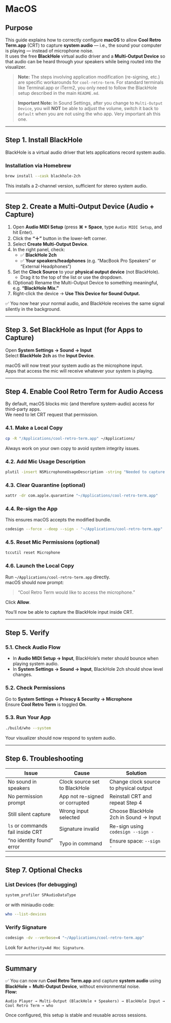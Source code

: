 # MacOS

## Purpose

This guide explains how to correctly configure **macOS** to allow **Cool Retro Term.app** (CRT) to capture **system audio** — i.e., the sound your computer is playing — instead of microphone noise.  
It uses the free **BlackHole** virtual audio driver and a **Multi-Output Device** so that audio can be heard through your speakers while being routed into the visualizer.

> **Note:** The steps involving application modification (re-signing, etc.) are specific workarounds for `cool-retro-term`. For standard terminals like Terminal.app or iTerm2, you only need to follow the BlackHole setup described in the main `README.md`.

> **Important Note:** In Sound Settings, after you change to `Multi-Output Device`, you will **NOT** be able to adjust the volume, switch it back to `default` when you are not using the who app. Very important ah this one.

---

## Step 1. Install BlackHole

BlackHole is a virtual audio driver that lets applications record system audio.

### Installation via Homebrew

```bash
brew install --cask blackhole-2ch
```

This installs a 2-channel version, sufficient for stereo system audio.

---

## Step 2. Create a Multi-Output Device (Audio + Capture)

1. Open **Audio MIDI Setup** (press **⌘ + Space**, type `Audio MIDI Setup`, and hit Enter).
2. Click the **“＋”** button in the lower-left corner.
3. Select **Create Multi-Output Device**.
4. In the right panel, check:
   - ✅ **BlackHole 2ch**
   - ✅ **Your speakers/headphones** (e.g. “MacBook Pro Speakers” or “External Headphones”)
5. Set the **Clock Source** to your **physical output device** (not BlackHole).
   - Drag it to the top of the list or use the dropdown.
6. (Optional) Rename the Multi-Output Device to something meaningful, e.g. **“BlackHole Mix.”**
7. Right-click the device → **Use This Device for Sound Output.**

✅ You now hear your normal audio, and BlackHole receives the same signal silently in the background.

---

## Step 3. Set BlackHole as Input (for Apps to Capture)

Open **System Settings → Sound → Input**  
Select **BlackHole 2ch** as the **Input Device**.

macOS will now treat your system audio as the microphone input.  
Apps that access the mic will receive whatever your system is playing.

---

## Step 4. Enable Cool Retro Term for Audio Access

By default, macOS blocks mic (and therefore system-audio) access for third-party apps.  
We need to let CRT request that permission.

### 4.1. Make a Local Copy

```bash
cp -R "/Applications/cool-retro-term.app" ~/Applications/
```

Always work on your own copy to avoid system integrity issues.

### 4.2. Add Mic Usage Description

```bash
plutil -insert NSMicrophoneUsageDescription -string "Needed to capture system audio for visualization." "~/Applications/cool-retro-term.app/Contents/Info.plist"
```

### 4.3. Clear Quarantine (optional)

```bash
xattr -dr com.apple.quarantine "~/Applications/cool-retro-term.app"
```

### 4.4. Re-sign the App

This ensures macOS accepts the modified bundle.

```bash
codesign --force --deep --sign - "~/Applications/cool-retro-term.app"
```

### 4.5. Reset Mic Permissions (optional)

```bash
tccutil reset Microphone
```

### 4.6. Launch the Local Copy

Run `~/Applications/cool-retro-term.app` directly.  
macOS should now prompt:

> “Cool Retro Term would like to access the microphone.”

Click **Allow**.

You’ll now be able to capture the BlackHole input inside CRT.

---

## Step 5. Verify

### 5.1. Check Audio Flow

- In **Audio MIDI Setup → Input**, BlackHole’s meter should bounce when playing system audio.
- In **System Settings → Sound → Input**, BlackHole 2ch should show level changes.

### 5.2. Check Permissions

Go to **System Settings → Privacy & Security → Microphone**  
Ensure **Cool Retro Term** is toggled **On**.

### 5.3. Run Your App

```bash
./build/who --system
```

Your visualizer should now respond to system audio.

---

## Step 6. Troubleshooting

| Issue                            | Cause                          | Solution                               |
| -------------------------------- | ------------------------------ | -------------------------------------- |
| No sound in speakers             | Clock source set to BlackHole  | Change clock source to physical output |
| No permission prompt             | App not re-signed or corrupted | Reinstall CRT and repeat Step 4        |
| Still silent capture             | Wrong input selected           | Choose BlackHole 2ch in Sound → Input  |
| `ls` or commands fail inside CRT | Signature invalid              | Re-sign using `codesign --sign -`      |
| “no identity found” error        | Typo in command                | Ensure space: `--sign -`               |

---

## Step 7. Optional Checks

### List Devices (for debugging)

```bash
system_profiler SPAudioDataType
```

or with miniaudio code:

```bash
who --list-devices
```

### Verify Signature

```bash
codesign -dv --verbose=4 "~/Applications/cool-retro-term.app"
```

Look for `Authority=Ad Hoc Signature`.

---

## Summary

✅ You can now run **Cool Retro Term.app** and capture **system audio** using **BlackHole** + **Multi-Output Device**, without environmental noise.  
**Flow:**

```
Audio Player → Multi-Output (BlackHole + Speakers) → BlackHole Input → Cool Retro Term → who
```

Once configured, this setup is stable and reusable across sessions.
